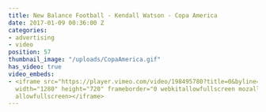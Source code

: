 ```yaml
---
title: New Balance Football - Kendall Watson - Copa America
date: 2017-01-09 00:36:00 Z
categories:
- advertising
- video
position: 57
thumbnail_image: "/uploads/CopaAmerica.gif"
has_video: true
video_embeds:
- <iframe src="https://player.vimeo.com/video/198495780?title=0&byline=0&portrait=0"
  width="1280" height="720" frameborder="0 webkitallowfullscreen mozallowfullscreen
  allowfullscreen></iframe>
---
```


